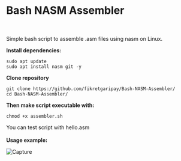 # Bash NASM Assembler

<br>

Simple bash script to assemble .asm files using nasm on Linux.

<b>Install dependencies:</b>

```
sudo apt update
sudo apt install nasm git -y
```

<b>Clone repository</b>

```
git clone https://github.com/fikretgaripay/Bash-NASM-Assembler/
cd Bash-NASM-Assembler/
```

<b>Then make script executable with:</b>

```
chmod +x assembler.sh
```

You can test script with hello.asm
<br>
<br>
<b>Usage example:</b>

![Capture](https://user-images.githubusercontent.com/58850695/119785014-7976b180-bed7-11eb-8e81-c50b8e8e2769.PNG)


